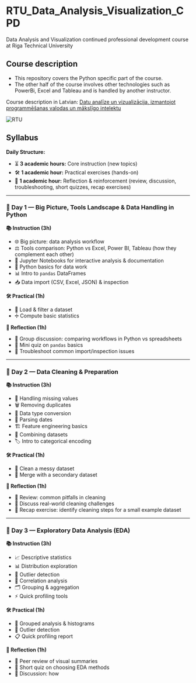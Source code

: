 # RTU_Data_Analysis_Visualization_CPD
Data Analysis and Visualization continued professional development course at Riga Technical University

## Course description

* This repository covers the Python specific part of the course. 
* The other half of the course involves other technologies such as PowerBi, Excel and Tableau and is handled by another instructor.

Course description in Latvian: [Datu analīze un vizualizācija, izmantojot programmēšanas valodas un mākslīgo intelektu](https://www.rtu.lv/lv/studijas/talakizglitiba/macibas-ar-projektu-lidzfinansejumu/individualo-macibu-kontu-pieejas-attistiba/datu-analize-un-vizualizacija-izmantojot-programmesanas-valodas-un-maksligo-intelektu)

![RTU](https://www.rtu.lv/images/logo_lv.svg?v=1.1)

## Syllabus

**Daily Structure:**  
- ⏳ **3 academic hours:** Core instruction (new topics)  
- 🛠 **1 academic hour:** Practical exercises (hands-on)  
- 🔄 **1 academic hour:** Reflection & reinforcement (review, discussion, troubleshooting, short quizzes, recap exercises)  

---

### **📅 Day 1 — Big Picture, Tools Landscape & Data Handling in Python**
**📚 Instruction (3h)**  
- 🌐 Big picture: data analysis workflow  
- ⚖️ Tools comparison: Python vs Excel, Power BI, Tableau (how they complement each other)  
- 📓 Jupyter Notebooks for interactive analysis & documentation  
- 🐍 Python basics for data work  
- 📊 Intro to `pandas` DataFrames  
- 📥 Data import (CSV, Excel, JSON) & inspection  

**🛠 Practical (1h)**  
- 📂 Load & filter a dataset  
- ➗ Compute basic statistics  

**🔄 Reflection (1h)**  
- 💬 Group discussion: comparing workflows in Python vs spreadsheets  
- 📝 Mini quiz on `pandas` basics  
- 🐞 Troubleshoot common import/inspection issues  

---

### **📅 Day 2 — Data Cleaning & Preparation**
**📚 Instruction (3h)**  
- 🧹 Handling missing values  
- 🗑 Removing duplicates  
- 🔄 Data type conversion  
- 📅 Parsing dates  
- 🏗 Feature engineering basics  
- 🔗 Combining datasets  
- 🏷 Intro to categorical encoding  

**🛠 Practical (1h)**  
- 🧽 Clean a messy dataset  
- 🔀 Merge with a secondary dataset  

**🔄 Reflection (1h)**  
- 🧐 Review: common pitfalls in cleaning  
- 💬 Discuss real-world cleaning challenges  
- 📝 Recap exercise: identify cleaning steps for a small example dataset  

---

### **📅 Day 3 — Exploratory Data Analysis (EDA)**
**📚 Instruction (3h)**  
- 📈 Descriptive statistics  
- 📊 Distribution exploration  
- 🚨 Outlier detection  
- 🔗 Correlation analysis  
- 🗂 Grouping & aggregation  
- ⚡ Quick profiling tools  

**🛠 Practical (1h)**  
- 📂 Grouped analysis & histograms  
- 🚨 Outlier detection  
- 📋 Quick profiling report  

**🔄 Reflection (1h)**  
- 👥 Peer review of visual summaries  
- 📝 Short quiz on choosing EDA methods  
- 💬 Discussion: how
